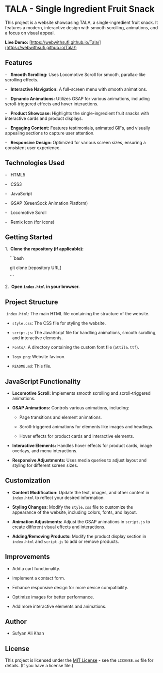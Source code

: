 # TALA - Single Ingredient Fruit Snack



This project is a website showcasing TALA, a single-ingredient fruit snack. It features a modern, interactive design with smooth scrolling, animations, and a focus on visual appeal.



**Live Demo:** [https://webwithsufi.github.io/Tala/](https://webwithsufi.github.io/Tala/)



## Features



-   **Smooth Scrolling:** Uses Locomotive Scroll for smooth, parallax-like scrolling effects.

-   **Interactive Navigation:** A full-screen menu with smooth animations.

-   **Dynamic Animations:** Utilizes GSAP for various animations, including scroll-triggered effects and hover interactions.

-   **Product Showcase:** Highlights the single-ingredient fruit snacks with interactive cards and product displays.

-   **Engaging Content:** Features testimonials, animated GIFs, and visually appealing sections to capture user attention.

-   **Responsive Design:** Optimized for various screen sizes, ensuring a consistent user experience.



## Technologies Used



-   HTML5

-   CSS3

-   JavaScript

-   GSAP (GreenSock Animation Platform)

-   Locomotive Scroll

-   Remix Icon (for icons)



## Getting Started



1.  **Clone the repository (if applicable):**



    ```bash

    git clone [repository URL]

    ```



2.  **Open `index.html` in your browser.**



## Project Structure



 `index.html`: The main HTML file containing the structure of the website.

-   `style.css`: The CSS file for styling the website.

-   `script.js`: The JavaScript file for handling animations, smooth scrolling, and interactive elements.

-   `Fonts/`: A directory containing the custom font file (`attila.ttf`).

-   `logo.png`: Website favicon.

-   `README.md`: This file.



## JavaScript Functionality



-   **Locomotive Scroll:** Implements smooth scrolling and scroll-triggered animations.

-   **GSAP Animations:** Controls various animations, including:

    -   Page transitions and element animations.

    -   Scroll-triggered animations for elements like images and headings.

    -   Hover effects for product cards and interactive elements.

-   **Interactive Elements:** Handles hover effects for product cards, image overlays, and menu interactions.

-   **Responsive Adjustments:** Uses media queries to adjust layout and styling for different screen sizes.



## Customization



-   **Content Modification:** Update the text, images, and other content in `index.html` to reflect your desired information.

-   **Styling Changes:** Modify the `style.css` file to customize the appearance of the website, including colors, fonts, and layout.

-   **Animation Adjustments:** Adjust the GSAP animations in `script.js` to create different visual effects and interactions.

-   **Adding/Removing Products:** Modify the product display section in `index.html` and `script.js` to add or remove products.



## Improvements



-   Add a cart functionality.

-   Implement a contact form.

-   Enhance responsive design for more device compatibility.

-   Optimize images for better performance.

-   Add more interactive elements and animations.



## Author



-   Sufyan Ali Khan



## License



This project is licensed under the [MIT License](LICENSE) - see the `LICENSE.md` file for details. (If you have a license file.)
